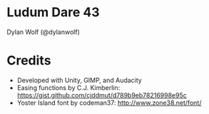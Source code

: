 # Ludum Dare 43
Dylan Wolf (@dylanwolf)

# Credits
- Developed with Unity, GIMP, and Audacity
- Easing functions by C.J. Kimberlin: https://gist.github.com/cjddmut/d789b9eb78216998e95c
- Yoster Island font by codeman37: http://www.zone38.net/font/
